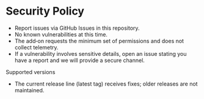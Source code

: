 # Security Policy

- Report issues via GitHub Issues in this repository.
- No known vulnerabilities at this time.
- The add‑on requests the minimum set of permissions and does not collect telemetry.
- If a vulnerability involves sensitive details, open an issue stating you have a report and we will provide a secure channel.

Supported versions

- The current release line (latest tag) receives fixes; older releases are not maintained.
